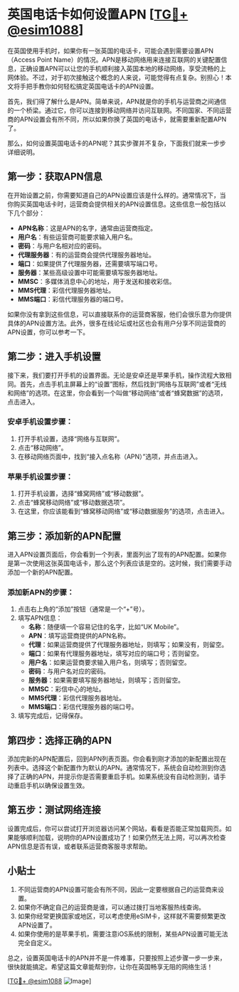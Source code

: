 # 英国电话卡如何设置APN [[TG💪+ @esim1088](https://t.me/s/esim1088)]

在英国使用手机时，如果你有一张英国的电话卡，可能会遇到需要设置APN（Access Point Name）的情况。APN是移动网络用来连接互联网的关键配置信息，正确设置APN可以让您的手机顺利接入英国本地的移动网络，享受流畅的上网体验。不过，对于初次接触这个概念的人来说，可能觉得有点复杂。别担心！本文将手把手教你如何轻松搞定英国电话卡的APN设置。

首先，我们得了解什么是APN。简单来说，APN就是你的手机与运营商之间通信的一个桥梁。通过它，你可以连接到移动网络并访问互联网。不同国家、不同运营商的APN设置会有所不同，所以如果你换了英国的电话卡，就需要重新配置APN了。

那么，如何设置英国电话卡的APN呢？其实步骤并不复杂，下面我们就来一步步详细说明。

## 第一步：获取APN信息

在开始设置之前，你需要知道自己的APN设置应该是什么样的。通常情况下，当你购买英国电话卡时，运营商会提供相关的APN设置信息。这些信息一般包括以下几个部分：

- **APN名称**：这是APN的名字，通常由运营商指定。
- **用户名**：有些运营商可能要求输入用户名。
- **密码**：与用户名相对应的密码。
- **代理服务器**：有的运营商会提供代理服务器地址。
- **端口**：如果提供了代理服务器，还需要填写端口号。
- **服务器**：某些高级设置中可能需要填写服务器地址。
- **MMSC**：多媒体消息中心的地址，用于发送和接收彩信。
- **MMS代理**：彩信代理服务器地址。
- **MMS端口**：彩信代理服务器的端口号。

如果你没有拿到这些信息，可以直接联系你的运营商客服，他们会很乐意为你提供具体的APN设置方法。此外，很多在线论坛或社区也会有用户分享不同运营商的APN设置，你可以参考一下。

## 第二步：进入手机设置

接下来，我们要打开手机的设置界面。无论是安卓还是苹果手机，操作流程大致相同。首先，点击手机主屏幕上的“设置”图标，然后找到“网络与互联网”或者“无线和网络”的选项。在这里，你会看到一个叫做“移动网络”或者“蜂窝数据”的选项，点击进入。

### 安卓手机设置步骤：
1. 打开手机设置，选择“网络与互联网”。
2. 点击“移动网络”。
3. 在移动网络页面中，找到“接入点名称（APN）”选项，并点击进入。

### 苹果手机设置步骤：
1. 打开手机设置，选择“蜂窝网络”或“移动数据”。
2. 点击“蜂窝移动网络”或“移动数据选项”。
3. 在这里，你应该能看到“蜂窝移动网络”或“移动数据服务”的选项，点击进入。

## 第三步：添加新的APN配置

进入APN设置页面后，你会看到一个列表，里面列出了现有的APN配置。如果你是第一次使用这张英国电话卡，那么这个列表应该是空的。这时候，我们需要手动添加一个新的APN配置。

### 添加新APN的步骤：
1. 点击右上角的“添加”按钮（通常是一个“+”号）。
2. 填写APN信息：
   - **名称**：随便填一个容易记住的名字，比如“UK Mobile”。
   - **APN**：填写运营商提供的APN名称。
   - **代理**：如果运营商提供了代理服务器地址，则填写；如果没有，则留空。
   - **端口**：如果有代理服务器地址，填写对应的端口号；否则留空。
   - **用户名**：如果运营商要求输入用户名，则填写；否则留空。
   - **密码**：与用户名对应的密码。
   - **服务器**：如果需要填写服务器地址，则填写；否则留空。
   - **MMSC**：彩信中心的地址。
   - **MMS代理**：彩信代理服务器地址。
   - **MMS端口**：彩信代理服务器的端口号。
3. 填写完成后，记得保存。

## 第四步：选择正确的APN

添加完新的APN配置后，回到APN列表页面。你会看到刚才添加的新配置出现在列表中。选择这个新配置作为默认的APN。通常情况下，系统会自动检测到你选择了正确的APN，并提示你是否需要重启手机。如果系统没有自动检测到，请手动重启手机以确保设置生效。

## 第五步：测试网络连接

设置完成后，你可以尝试打开浏览器访问某个网站，看看是否能正常加载网页。如果能够顺利加载，说明你的APN设置成功了！如果仍然无法上网，可以再次检查APN信息是否有误，或者联系运营商客服寻求帮助。

## 小贴士

1. 不同运营商的APN设置可能会有所不同，因此一定要根据自己的运营商来设置。
2. 如果你不确定自己的运营商是谁，可以通过拨打当地客服热线查询。
3. 如果你经常更换国家或地区，可以考虑使用eSIM卡，这样就不需要频繁更改APN设置了。
4. 如果你使用的是苹果手机，需要注意iOS系统的限制，某些APN设置可能无法完全自定义。

总之，设置英国电话卡的APN并不是一件难事，只要按照上述步骤一步一步来，很快就能搞定。希望这篇文章能帮到你，让你在英国畅享无阻的网络生活！

[[TG💪+ @esim1088](https://t.me/s/esim1088) ![Image](https://i.postimg.cc/4NQfJmqS/Snipaste-2025-05-13-00-14-12.png)]